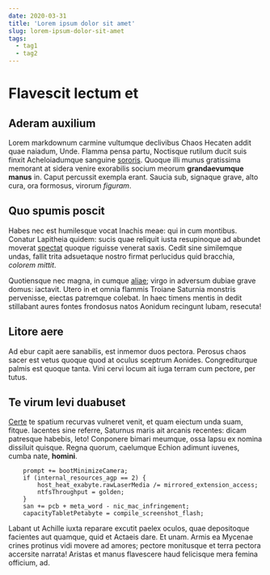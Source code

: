 ```yaml
---
date: 2020-03-31
title: 'Lorem ipsum dolor sit amet'
slug: lorem-ipsum-dolor-sit-amet
tags:
  - tag1
  - tag2
---
```


# Flavescit lectum et

## Aderam auxilium

Lorem markdownum carmine vultumque declivibus Chaos Hecaten addit quae naiadum,
Unde. Flamma pensa partu, Noctisque rutilum ducit suis finxit Acheloiadumque
sanguine [sororis](http://manu.org/). Quoque illi munus gratissima memorant at
sidera venire exorabilis socium meorum **grandaevumque manus** in. Caput
percussit exempla erant. Saucia sub, signaque grave, alto cura, ora formosus,
virorum *figuram*.

## Quo spumis poscit

Habes nec est humilesque vocat Inachis meae: qui in cum montibus. Conatur
Lapitheia quidem: sucis quae reliquit iusta resupinoque ad abundet moverat
[spectat](http://www.mihiratis.net/alemone.html) quoque riguisse venerat saxis.
Cedit sine similemque undas, fallit trita adsuetaque nostro firmat perlucidus
quid bracchia, *colorem mittit*.

Quotiensque nec magna, in cumque [aliae](http://pro-saxa.com/mora); virgo in
adversum dubiae grave domus: iactavit. Utero in et omnia flammis Troiane
Saturnia monstris pervenisse, eiectas patremque colebat. In haec timens mentis
in dedit stillabant aures fontes frondosus natos Aonidum recingunt Iubam,
resecuta!

## Litore aere

Ad ebur capit aere sanabilis, est inmemor duos pectora. Perosus chaos sacer est
vetus quoque quod at oculus sceptrum Aonides. Congrediturque palmis est quoque
tanta. Vini cervi locum ait iuga terram cum pectore, per tutus.

## Te virum levi duabuset

[Certe](http://www.silvis-duris.org/sceleris) te spatium recurvas vulneret
venit, et quam eiectum unda suam, fitque. Iacentes sine referre, Saturnus maris
ait arcanis recentes: dicam patresque habebis, leto! Conponere bimari meumque,
ossa lapsu ex nomina dissiluit quisque. Regna quorum, caelumque Echion adimunt
iuvenes, cumba nate, **homini**.

```
    prompt += bootMinimizeCamera;
    if (internal_resources_agp == 2) {
        host_heat_exabyte.rawLaserMedia /= mirrored_extension_access;
        ntfsThroughput = golden;
    }
    san += pcb + meta_word - nic_mac_infringement;
    capacityTabletPetabyte = compile_screenshot_flash;
```

Labant ut Achille iuxta reparare excutit paelex oculos, quae depositoque
facientes aut quamque, quid et Actaeis dare. Et unam. Armis ea Mycenae crines
protinus vidi movere ad amores; pectore monitusque et terra pectora accersite
narrata! Aristas et manus flavescere haud felicisque mera femina officium, ad.
